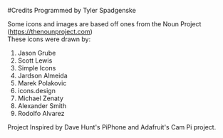 #Credits
Programmed by Tyler Spadgenske

Some icons and images are based off ones from the Noun Project (https://thenounproject.com)</br> 
These icons were drawn by:</br>
1. Jason Grube</br>
2. Scott Lewis</br>
3. Simple Icons</br>
4. Jardson Almeida</br>
5. Marek Polakovic</br>
6. icons.design</br>
7. Michael Zenaty</br>
8. Alexander Smith</br>
9. Rodolfo Alvarez</br>

Project Inspired by Dave Hunt's PiPhone and Adafruit's Cam Pi project.

